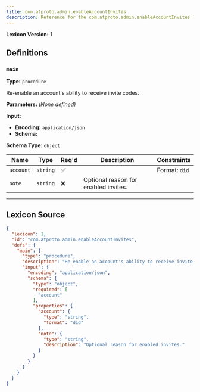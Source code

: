 ```yaml
---
title: com.atproto.admin.enableAccountInvites
description: Reference for the com.atproto.admin.enableAccountInvites lexicon
---
```

**Lexicon Version:** 1

## Definitions

<a name="main"></a>
### `main`

**Type:** `procedure`

Re-enable an account's ability to receive invite codes.

**Parameters:** _(None defined)_

**Input:**

- **Encoding:** `application/json`
- **Schema:**

**Schema Type:** `object`

| Name | Type | Req'd  | Description | Constraints |
|------|------|----------|-------------|-------------|
| `account` | `string` | ✅  |  | Format: `did` |
| `note` | `string` | ❌  | Optional reason for enabled invites. |  |

---

## Lexicon Source
```json
{
  "lexicon": 1,
  "id": "com.atproto.admin.enableAccountInvites",
  "defs": {
    "main": {
      "type": "procedure",
      "description": "Re-enable an account's ability to receive invite codes.",
      "input": {
        "encoding": "application/json",
        "schema": {
          "type": "object",
          "required": [
            "account"
          ],
          "properties": {
            "account": {
              "type": "string",
              "format": "did"
            },
            "note": {
              "type": "string",
              "description": "Optional reason for enabled invites."
            }
          }
        }
      }
    }
  }
}
```
